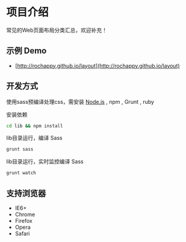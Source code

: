项目介绍
==================================================
常见的Web页面布局分类汇总，欢迎补充！

示例 Demo
--------------------------------------------------
- [http://rochappy.github.io/layout](http://rochappy.github.io/layout)

开发方式
--------------------------------------------------
使用sass预编译处理css，需安装 [Node.js](http://nodejs.org) , npm , Grunt , ruby

安装依赖
```bash
cd lib && npm install
```

lib目录运行，编译 Sass
```bash
grunt sass
```

lib目录运行，实时监控编译 Sass
```bash
grunt watch
```

支持浏览器
--------------------------------------------------
- IE6+
- Chrome
- Firefox
- Opera
- Safari